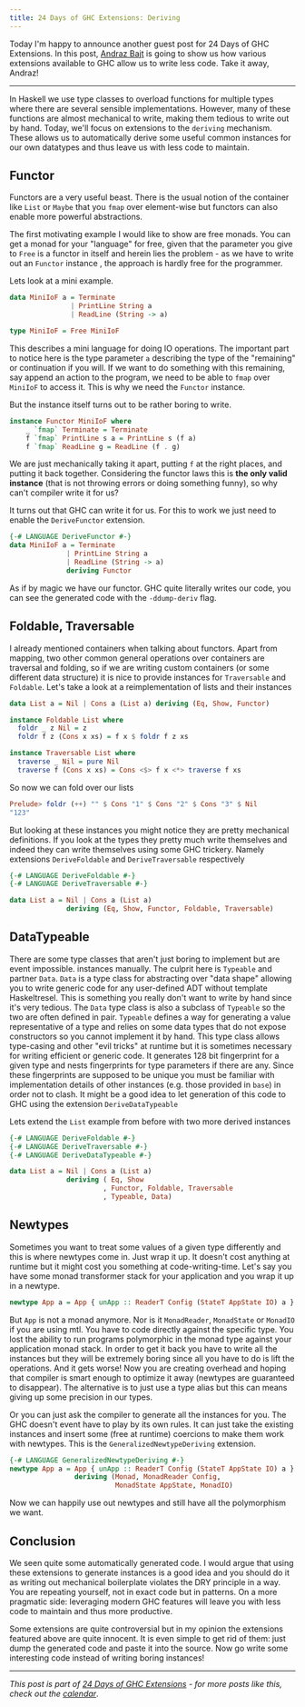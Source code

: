 ```yaml
---
title: 24 Days of GHC Extensions: Deriving
---
```


Today I'm happy to announce another guest post for 24 Days of GHC Extensions. In this post, [Andraz Bajt](http://www.edofic.com/) is going to show us how various extensions available to GHC allow us to write less code. Take it away, Andraz!

---

In Haskell we use type classes to overload functions for multiple types where there are several sensible implementations. However, many of these
functions are almost mechanical to write, making them tedious to write
out by hand. Today, we'll focus on extensions to the `deriving`
mechanism. These allows us to automatically derive some useful common instances for our own datatypes and thus leave us with less code to maintain.

## Functor

Functors are a very useful beast. There is the usual notion of the container like `List` or `Maybe` that you `fmap` over element-wise but functors can also enable more powerful abstractions.

The first motivating example I would like to show are free monads. You can get a monad for your "language" for free, given that the parameter you give to `Free` is a functor in itself and herein lies the problem - as we have to write out an `Functor` instance , the approach is hardly free for the programmer.

Lets look at a mini example.

```haskell
data MiniIoF a = Terminate
               | PrintLine String a
               | ReadLine (String -> a)

type MiniIoF = Free MiniIoF
```

This describes a mini language for doing IO operations.  The important part to notice here is the type parameter `a` describing the type of the "remaining" or continuation if you will. If we want to do something with this remaining, say append an action to the program, we need to be able to `fmap` over `MiniIoF` to access it. This is why we need the `Functor` instance.

But the instance itself turns out to be rather boring to write.

```haskell
instance Functor MiniIoF where
    _ `fmap` Terminate = Terminate
    f `fmap` PrintLine s a = PrintLine s (f a)
    f `fmap` ReadLine g = ReadLine (f . g)
```

We are just mechanically taking it apart, putting `f` at the right places, and putting it back together. Considering the functor laws this is **the only valid instance** (that is not throwing errors or doing something funny), so why can't compiler write it for us?

It turns out that GHC can write it for us. For this to work we just need to enable the `DeriveFunctor` extension.

```haskell
{-# LANGUAGE DeriveFunctor #-}
data MiniIoF a = Terminate
              | PrintLine String a
              | ReadLine (String -> a)
              deriving Functor
```

As if by magic we have our functor. GHC quite literally writes our code, you can see the generated code with the `-ddump-deriv` flag.


## Foldable, Traversable

I already mentioned containers when talking about functors. Apart from mapping, two other common general operations over containers are traversal and folding, so if we are writing custom containers (or some different data structure) it is nice to provide instances for `Traversable` and `Foldable`. Let's take a look at a reimplementation of lists and their instances

```haskell
data List a = Nil | Cons a (List a) deriving (Eq, Show, Functor)

instance Foldable List where
  foldr _ z Nil = z
  foldr f z (Cons x xs) = f x $ foldr f z xs

instance Traversable List where
  traverse _ Nil = pure Nil
  traverse f (Cons x xs) = Cons <$> f x <*> traverse f xs
```

So now we can fold over our lists

```haskell
Prelude> foldr (++) "" $ Cons "1" $ Cons "2" $ Cons "3" $ Nil
"123"
```

But looking at these instances you might notice they are pretty mechanical definitions. If you look at the types they pretty much write themselves and indeed they can write themselves using some GHC trickery. Namely extensions `DeriveFoldable` and `DeriveTraversable` respectively

```haskell
{-# LANGUAGE DeriveFoldable #-}
{-# LANGUAGE DeriveTraversable #-}

data List a = Nil | Cons a (List a)
              deriving (Eq, Show, Functor, Foldable, Traversable)
```

## DataTypeable

There are some type classes that aren't just boring to implement but are event impossible. instances manually. The culprit here is `Typeable` and partner `Data`. `Data` is a type class for abstracting over "data shape" allowing you to write generic code for any user-defined ADT without template Haskeltresel. This is something you really don't want to write by hand since it's very tedious. The `Data` type class is also a subclass of `Typeable` so the two are often defined in pair. `Typeable` defines a way for generating a value representative of a type and relies on some data types that do not expose constructors so you cannot implement it by hand. This type class allows type-casing and other "evil tricks" at runtime but it is sometimes necessary for writing efficient or generic code. It generates 128 bit fingerprint for a given type and nests fingerprints for type parameters if there are any. Since these fingerprints are supposed to be unique you must be familiar with implementation details of other instances (e.g. those provided in `base`) in order not to clash. It might be a good idea to let generation of this code to GHC using the extension `DeriveDataTypeable`

Lets extend the `List` example from before with two more derived instances

```haskell
{-# LANGUAGE DeriveFoldable #-}
{-# LANGUAGE DeriveTraversable #-}
{-# LANGUAGE DeriveDataTypeable #-}

data List a = Nil | Cons a (List a)
              deriving ( Eq, Show
                       , Functor, Foldable, Traversable
                       , Typeable, Data)
```

## Newtypes

Sometimes you want to treat some values of a given type differently and this is where newtypes come in. Just wrap it up. It doesn't cost anything at runtime but it might cost you something at code-writing-time. Let's say you have some monad transformer stack for your application and you wrap it up in a newtype.

```haskell
newtype App a = App { unApp :: ReaderT Config (StateT AppState IO) a }
```

But `App` is not a monad anymore. Nor is it `MonadReader`, `MonadState` or `MonadIO` if you are using mtl. You have to code directly against the specific type. You lost the ability to run programs polymorphic in the monad type against your application monad stack. In order to get it back you have to write all the instances but they will be extremely boring since all you have to do is lift the operations. And it gets worse! Now you are creating overhead and hoping that compiler is smart enough to optimize it away (newtypes are guaranteed to disappear). The alternative is to just use a type alias but this can means giving up some precision in our types.

Or you can just ask the compiler to generate all the instances for you. The GHC doesn't event have to play by its own rules. It can just take the existing instances and insert some (free at runtime) coercions to make them work with newtypes. This is the `GeneralizedNewtypeDeriving` extension.

```haskell
{-# LANGUAGE GeneralizedNewtypeDeriving #-}
newtype App a = App { unApp :: ReaderT Config (StateT AppState IO) a }
                deriving (Monad, MonadReader Config,
                          MonadState AppState, MonadIO)
```

Now we can happily use out newtypes and still have all the polymorphism we want.


## Conclusion

We seen quite some automatically generated code. I would argue that using these extensions to generate instances is a good idea and you should do it as writing out mechanical boilerplate violates the DRY principle in a way. You are repeating yourself, not in exact code but in patterns. On a more pragmatic side: leveraging modern GHC features will leave you with less code to maintain and thus more productive.

Some extensions are quite controversial but in my opinion the extensions featured above are quite innocent. It is even simple to get rid of them: just dump the generated code and paste it into the source. Now go write some interesting code instead of writing boring instances!

----

*This post is part of
[24 Days of GHC Extensions](/pages/2014-12-01-24-days-of-ghc-extensions.html) -
for more posts like this, check out the
[calendar](/pages/2014-12-01-24-days-of-ghc-extensions.html)*.
